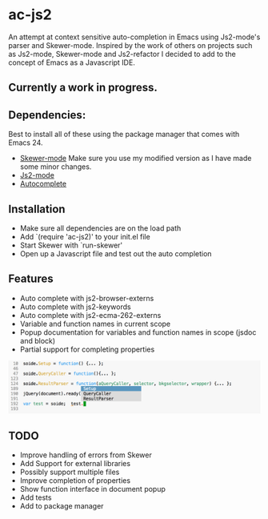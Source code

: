 ac-js2
======

An attempt at context sensitive auto-completion in Emacs using Js2-mode's parser and Skewer-mode. Inspired by the work of others on projects such as Js2-mode, Skewer-mode and Js2-refactor I decided to add to the concept of Emacs as a Javascript IDE.

Currently a work in progress.
-----------------------------

Dependencies:
-------------

Best to install all of these using the package manager that comes with Emacs 24.

 * [Skewer-mode](https://github.com/ScottyB/skewer-mode) Make sure you use my modified version as I have made some minor changes.
 * [Js2-mode](https://github.com/mooz/js2-mode)
 * [Autocomplete](https://github.com/auto-complete/auto-complete)

Installation
------------

* Make sure all dependencies are on the load path
* Add `(require 'ac-js2)' to your init.el file
* Start Skewer with `run-skewer'
* Open up a Javascript file and test out the auto completion

Features
--------

 * Auto complete with js2-browser-externs
 * Auto complete with js2-keywords
 * Auto complete with js2-ecma-262-externs
 * Variable and function names in current scope
 * Popup documentation for variables and function names in scope (jsdoc and block)
 * Partial support for completing properties

![Completion](/images/completion.png "completion")

TODO
----
 * Improve handling of errors from Skewer
 * Add Support for external libraries
 * Possibly support multiple files
 * Improve completion of properties
 * Show function interface in document popup
 * Add tests
 * Add to package manager
